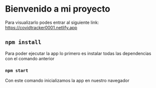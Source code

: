 # Bienvenido a mi proyecto 

Para visualizarlo podes entrar al siguiente link:
https://covidtracker0001.netlify.app

##  `npm install`

Para poder ejecutar la app lo primero es instalar todas las dependencias con el comando anterior

### `npm start`

Con este comando inicializamos la app en nuestro navegador

